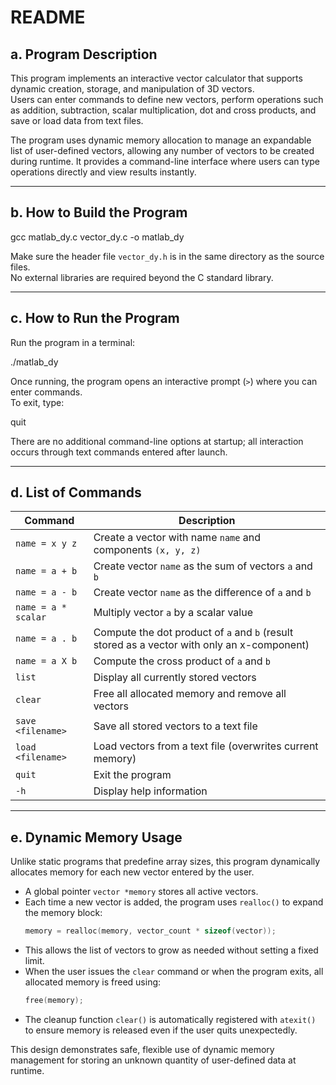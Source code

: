 # README

## a. Program Description

This program implements an interactive vector calculator that supports dynamic creation, storage, and manipulation of 3D vectors.  
Users can enter commands to define new vectors, perform operations such as addition, subtraction, scalar multiplication, dot and cross products, and save or load data from text files.  

The program uses dynamic memory allocation to manage an expandable list of user-defined vectors, allowing any number of vectors to be created during runtime. It provides a command-line interface where users can type operations directly and view results instantly.

---

## b. How to Build the Program

gcc matlab_dy.c vector_dy.c -o matlab_dy

Make sure the header file `vector_dy.h` is in the same directory as the source files.  
No external libraries are required beyond the C standard library.

---

## c. How to Run the Program

Run the program in a terminal:

./matlab_dy

Once running, the program opens an interactive prompt (`>`) where you can enter commands.  
To exit, type:

quit

There are no additional command-line options at startup; all interaction occurs through text commands entered after launch.

---

## d. List of Commands

| Command | Description |
|----------|--------------|
| `name = x y z` | Create a vector with name `name` and components `(x, y, z)` |
| `name = a + b` | Create vector `name` as the sum of vectors `a` and `b` |
| `name = a - b` | Create vector `name` as the difference of `a` and `b` |
| `name = a * scalar` | Multiply vector `a` by a scalar value |
| `name = a . b` | Compute the dot product of `a` and `b` (result stored as a vector with only an x-component) |
| `name = a X b` | Compute the cross product of `a` and `b` |
| `list` | Display all currently stored vectors |
| `clear` | Free all allocated memory and remove all vectors |
| `save <filename>` | Save all stored vectors to a text file |
| `load <filename>` | Load vectors from a text file (overwrites current memory) |
| `quit` | Exit the program |
| `-h` | Display help information |

---

## e. Dynamic Memory Usage

Unlike static programs that predefine array sizes, this program dynamically allocates memory for each new vector entered by the user.  

- A global pointer `vector *memory` stores all active vectors.  
- Each time a new vector is added, the program uses `realloc()` to expand the memory block:
  ```c
  memory = realloc(memory, vector_count * sizeof(vector));
  ```
- This allows the list of vectors to grow as needed without setting a fixed limit.
- When the user issues the `clear` command or when the program exits, all allocated memory is freed using:
  ```c
  free(memory);
  ```
- The cleanup function `clear()` is automatically registered with `atexit()` to ensure memory is released even if the user quits unexpectedly.

This design demonstrates safe, flexible use of dynamic memory management for storing an unknown quantity of user-defined data at runtime.
